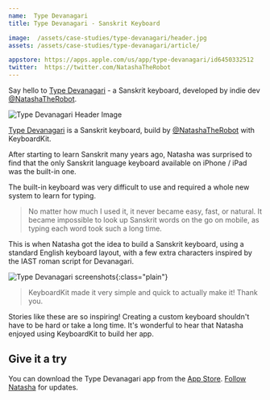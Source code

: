 ```yaml
---
name:  Type Devanagari
title: Type Devanagari - Sanskrit Keyboard

image:  /assets/case-studies/type-devanagari/header.jpg
assets: /assets/case-studies/type-devanagari/article/

appstore: https://apps.apple.com/us/app/type-devanagari/id6450332512
twitter:  https://twitter.com/NatashaTheRobot
---
```


Say hello to [Type Devanagari]({{page.appstore}}) - a Sanskrit keyboard, developed by indie dev [@NatashaTheRobot]({{page.twitter}}).

![Type Devanagari Header Image]({{page.image}})

[Type Devanagari]({{page.appstore}}) is a Sanskrit keyboard, build by [@NatashaTheRobot]({{page.twitter}}) with KeyboardKit.

After starting to learn Sanskrit many years ago, Natasha was surprised to find that the only Sanskrit language keyboard available on iPhone / iPad was the built-in one.

The built-in keyboard was very difficult to use and required a whole new system to learn for typing. 

> No matter how much I used it, it never became easy, fast, or natural. It became impossible to look up Sanskrit words on the go on mobile, as typing each word took such a long time.

This is when Natasha got the idea to build a Sanskrit keyboard, using a standard English keyboard layout, with a few extra characters inspired by the IAST roman script for Devanagari.

![Type Devanagari screenshots]({{page.assets}}screenshots.jpg){:class="plain"}

> KeyboardKit made it very simple and quick to actually make it! Thank you.

Stories like these are so inspiring! Creating a custom keyboard shouldn't have to be hard or take a long time. It's wonderful to hear that Natasha enjoyed using KeyboardKit to build her app.


## Give it a try

You can download the Type Devanagari app from the [App Store]({{page.appstore}}). [Follow Natasha]({{page.twitter}}) for updates.